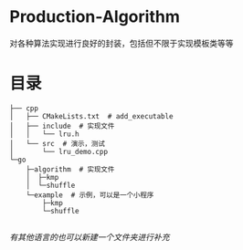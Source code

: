 # Production-Algorithm
对各种算法实现进行良好的封装，包括但不限于实现模板类等等

# 目录
```
├── cpp
│   ├── CMakeLists.txt  # add_executable
│   ├── include  # 实现文件
│   │   └── lru.h
│   └── src  # 演示，测试
│       └── lru_demo.cpp   
└─go
    ├─algorithm  # 实现文件
    │  ├─kmp
    │  └─shuffle
    └─example  # 示例，可以是一个小程序
        ├─kmp
        └─shuffle


```

*有其他语言的也可以新建一个文件夹进行补充*
